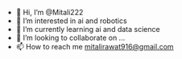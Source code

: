 - 👋 Hi, I’m @Mitali222
- 👀 I’m interested in ai and robotics
- 🌱 I’m currently learning ai and data science
- 💞️ I’m looking to collaborate on ...
- 📫 How to reach me mitalirawat916@gmail.com

<!---
Mitali222/Mitali222 is a ✨ special ✨ repository because its `README.md` (this file) appears on your GitHub profile.
You can click the Preview link to take a look at your changes.
--->
